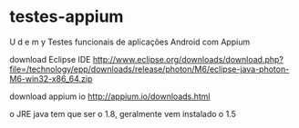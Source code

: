 # testes-appium
U d e m y
Testes funcionais de aplicações Android com Appium


download Eclipse IDE
http://www.eclipse.org/downloads/download.php?file=/technology/epp/downloads/release/photon/M6/eclipse-java-photon-M6-win32-x86_64.zip


download appium io
http://appium.io/downloads.html

o JRE java tem que ser o 1.8, geralmente vem instalado o 1.5